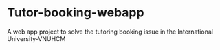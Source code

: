 # Tutor-booking-webapp
A web app project to solve the tutoring booking issue in the International University-VNUHCM
